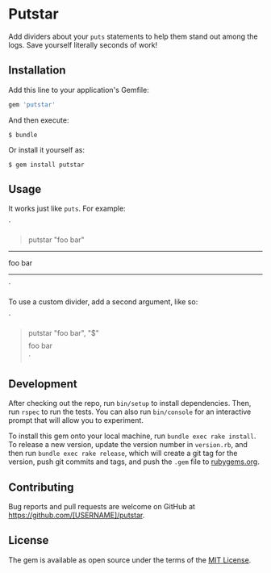 # Putstar

Add dividers about your `puts` statements to help them stand out among the logs. Save yourself literally seconds of work!

## Installation

Add this line to your application's Gemfile:

```ruby
gem 'putstar'
```

And then execute:

    $ bundle

Or install it yourself as:

    $ gem install putstar

## Usage

It works just like `puts`. For example:

`
> putstar "foo bar"
****************************************************************************************************
foo bar
****************************************************************************************************
`

To use a custom divider, add a second argument, like so:

`
> putstar "foo bar", "$"
$$$$$$$$$$$$$$$$$$$$$$$$$$$$$$$$$$$$$$$$$$$$$$$$$$$$$$$$$$$$$$$$$$$$$$$$$$$$$$$$$$$$$$$$$$$$$$$$$$$$
foo bar
$$$$$$$$$$$$$$$$$$$$$$$$$$$$$$$$$$$$$$$$$$$$$$$$$$$$$$$$$$$$$$$$$$$$$$$$$$$$$$$$$$$$$$$$$$$$$$$$$$$$
`

## Development

After checking out the repo, run `bin/setup` to install dependencies. Then, run `rspec` to run the tests. You can also run `bin/console` for an interactive prompt that will allow you to experiment.

To install this gem onto your local machine, run `bundle exec rake install`. To release a new version, update the version number in `version.rb`, and then run `bundle exec rake release`, which will create a git tag for the version, push git commits and tags, and push the `.gem` file to [rubygems.org](https://rubygems.org).

## Contributing

Bug reports and pull requests are welcome on GitHub at https://github.com/[USERNAME]/putstar.

## License

The gem is available as open source under the terms of the [MIT License](https://opensource.org/licenses/MIT).

